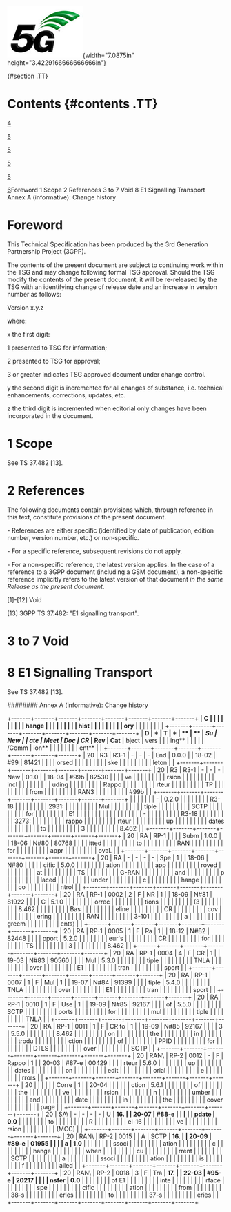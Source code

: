 ![](./media/image1.jpeg){width="7.0875in" height="3.4229166666666666in"}

  {#section .TT}

Contents {#contents .TT}
========

[4](#foreword)

[5](#scope)

[5](#references)

[5](#to-7-void)

[5](#__RefHeading___Toc98407444)

[6](#annex-a-informative-change-history)Foreword 1 Scope 2 References 3
to 7 Void 8 E1 Signalling Transport Annex A (informative): Change
history

Foreword
========

This Technical Specification has been produced by the 3rd Generation
Partnership Project (3GPP).

The contents of the present document are subject to continuing work
within the TSG and may change following formal TSG approval. Should the
TSG modify the contents of the present document, it will be re-released
by the TSG with an identifying change of release date and an increase in
version number as follows:

Version x.y.z

where:

x the first digit:

1 presented to TSG for information;

2 presented to TSG for approval;

3 or greater indicates TSG approved document under change control.

y the second digit is incremented for all changes of substance, i.e.
technical enhancements, corrections, updates, etc.

z the third digit is incremented when editorial only changes have been
incorporated in the document.

1 Scope
=======

See TS 37.482 \[13\].

2 References
============

The following documents contain provisions which, through reference in
this text, constitute provisions of the present document.

\- References are either specific (identified by date of publication,
edition number, version number, etc.) or non‑specific.

\- For a specific reference, subsequent revisions do not apply.

\- For a non-specific reference, the latest version applies. In the case
of a reference to a 3GPP document (including a GSM document), a
non-specific reference implicitly refers to the latest version of that
document *in the same Release as the present document*.

\[1\]-\[12\] Void

\[13\] 3GPP TS 37.482: \"E1 signalling transport\".

3 to 7 Void
===========

8 E1 Signalling Transport
=========================

See TS 37.482 \[13\].

######## Annex A (informative): Change history

+-------+-------+-------+-------+-------+-------+-------+-------+
| **C   |       |       |       |       |       |       |       |
| hange |       |       |       |       |       |       |       |
| hist  |       |       |       |       |       |       |       |
| ory** |       |       |       |       |       |       |       |
+-------+-------+-------+-------+-------+-------+-------+-------+
| **D   | *     | **T   | *     | **    | **    | **Su  | **New |
| ate** | *Meet | Doc** | *CR** | Rev** | Cat** | bject | vers  |
|       | ing** |       |       |       |       | /Comm | ion** |
|       |       |       |       |       |       | ent** |       |
+-------+-------+-------+-------+-------+-------+-------+-------+
| 20    | R3    | R3-1  | \-    | \-    | \-    | End   | 0.0.0 |
| 18-02 | \#99  | 81421 |       |       |       | orsed |       |
|       |       |       |       |       |       | ske   |       |
|       |       |       |       |       |       | leton |       |
+-------+-------+-------+-------+-------+-------+-------+-------+
| 20    | R3    | R3-1  | \-    | \-    | \-    | New   | 0.1.0 |
| 18-04 | \#99b | 82530 |       |       |       | ve    |       |
|       |       |       |       |       |       | rsion |       |
|       |       |       |       |       |       | incl  |       |
|       |       |       |       |       |       | uding |       |
|       |       |       |       |       |       | Rappo |       |
|       |       |       |       |       |       | rteur |       |
|       |       |       |       |       |       | TP    |       |
|       |       |       |       |       |       | from  |       |
|       |       |       |       |       |       | RAN3  |       |
|       |       |       |       |       |       | \#99b |       |
+-------+-------+-------+-------+-------+-------+-------+-------+
|       |       |       |       |       |       | \-    | 0.2.0 |
|       |       |       |       |       |       | R3-18 |       |
|       |       |       |       |       |       | 2931: |       |
|       |       |       |       |       |       | Mul   |       |
|       |       |       |       |       |       | tiple |       |
|       |       |       |       |       |       | SCTP  |       |
|       |       |       |       |       |       | for   |       |
|       |       |       |       |       |       | E1    |       |
|       |       |       |       |       |       |       |       |
|       |       |       |       |       |       | \-    |       |
|       |       |       |       |       |       | R3-18 |       |
|       |       |       |       |       |       | 3273: |       |
|       |       |       |       |       |       | rappo |       |
|       |       |       |       |       |       | rteur |       |
|       |       |       |       |       |       | up    |       |
|       |       |       |       |       |       | dates |       |
|       |       |       |       |       |       | to    |       |
|       |       |       |       |       |       | 3     |       |
|       |       |       |       |       |       | 8.462 |       |
+-------+-------+-------+-------+-------+-------+-------+-------+
| 20    | RA    | RP-1  |       |       |       | Subm  | 1.0.0 |
| 18-06 | N\#80 | 80768 |       |       |       | itted |       |
|       |       |       |       |       |       | to    |       |
|       |       |       |       |       |       | RAN   |       |
|       |       |       |       |       |       | for   |       |
|       |       |       |       |       |       | appr  |       |
|       |       |       |       |       |       | oval. |       |
+-------+-------+-------+-------+-------+-------+-------+-------+
| 20    | RA    | \-    | \-    | \-    | \-    | Spe   | 1     |
| 18-06 | N\#80 |       |       |       |       | cific | 5.0.0 |
|       |       |       |       |       |       | ation |       |
|       |       |       |       |       |       | app   |       |
|       |       |       |       |       |       | roved |       |
|       |       |       |       |       |       | at    |       |
|       |       |       |       |       |       | TS    |       |
|       |       |       |       |       |       | G-RAN |       |
|       |       |       |       |       |       | and   |       |
|       |       |       |       |       |       | p     |       |
|       |       |       |       |       |       | laced |       |
|       |       |       |       |       |       | under |       |
|       |       |       |       |       |       | c     |       |
|       |       |       |       |       |       | hange |       |
|       |       |       |       |       |       | co    |       |
|       |       |       |       |       |       | ntrol |       |
+-------+-------+-------+-------+-------+-------+-------+-------+
| 20    | RA    | RP-1  | 0002  | 2     | F     | NR    | 1     |
| 18-09 | N\#81 | 81922 |       |       |       | C     | 5.1.0 |
|       |       |       |       |       |       | orrec |       |
|       |       |       |       |       |       | tions |       |
|       |       |       |       |       |       | (3    |       |
|       |       |       |       |       |       | 8.462 |       |
|       |       |       |       |       |       | Bas   |       |
|       |       |       |       |       |       | eline |       |
|       |       |       |       |       |       | CR    |       |
|       |       |       |       |       |       | cov   |       |
|       |       |       |       |       |       | ering |       |
|       |       |       |       |       |       | RAN   |       |
|       |       |       |       |       |       | 3-101 |       |
|       |       |       |       |       |       | a     |       |
|       |       |       |       |       |       | greem |       |
|       |       |       |       |       |       | ents) |       |
+-------+-------+-------+-------+-------+-------+-------+-------+
| 20    | RA    | RP-1  | 0005  | 1     | F     | Ra    | 1     |
| 18-12 | N\#82 | 82448 |       |       |       | pport | 5.2.0 |
|       |       |       |       |       |       | eur's |       |
|       |       |       |       |       |       | CR    |       |
|       |       |       |       |       |       | for   |       |
|       |       |       |       |       |       | TS    |       |
|       |       |       |       |       |       | 3     |       |
|       |       |       |       |       |       | 8.462 |       |
+-------+-------+-------+-------+-------+-------+-------+-------+
| 20    | RA    | RP-1  | 0004  | 4     | F     | CR    | 1     |
| 19-03 | N\#83 | 90560 |       |       |       | Mul   | 5.3.0 |
|       |       |       |       |       |       | tiple |       |
|       |       |       |       |       |       | TNLA  |       |
|       |       |       |       |       |       | over  |       |
|       |       |       |       |       |       | E1    |       |
|       |       |       |       |       |       | tran  |       |
|       |       |       |       |       |       | sport |       |
+-------+-------+-------+-------+-------+-------+-------+-------+
| 20    | RA    | RP-1  | 0007  | 1     | F     | Mul   | 1     |
| 19-07 | N\#84 | 91399 |       |       |       | tiple | 5.4.0 |
|       |       |       |       |       |       | TNLA  |       |
|       |       |       |       |       |       | over  |       |
|       |       |       |       |       |       | E1    |       |
|       |       |       |       |       |       | tran  |       |
|       |       |       |       |       |       | sport |       |
+-------+-------+-------+-------+-------+-------+-------+-------+
| 20    | RA    | RP-1  | 0010  | 1     | F     | Use   | 1     |
| 19-09 | N\#85 | 92167 |       |       |       | of    | 5.5.0 |
|       |       |       |       |       |       | SCTP  |       |
|       |       |       |       |       |       | ports |       |
|       |       |       |       |       |       | for   |       |
|       |       |       |       |       |       | mul   |       |
|       |       |       |       |       |       | tiple |       |
|       |       |       |       |       |       | TNLA  |       |
+-------+-------+-------+-------+-------+-------+-------+-------+
| 20    | RA    | RP-1  | 0011  | 1     | F     | CR to | 1     |
| 19-09 | N\#85 | 92167 |       |       |       | 3     | 5.5.0 |
|       |       |       |       |       |       | 8.462 |       |
|       |       |       |       |       |       | on    |       |
|       |       |       |       |       |       | the   |       |
|       |       |       |       |       |       | in    |       |
|       |       |       |       |       |       | trodu |       |
|       |       |       |       |       |       | ction |       |
|       |       |       |       |       |       | of    |       |
|       |       |       |       |       |       | PPID  |       |
|       |       |       |       |       |       | for   |       |
|       |       |       |       |       |       | DTLS  |       |
|       |       |       |       |       |       | over  |       |
|       |       |       |       |       |       | SCTP  |       |
+-------+-------+-------+-------+-------+-------+-------+-------+
| 20    | RAN\  | RP-2  | 0012  | \-    | F     | Rappo | 1     |
| 20-03 | #87-e | 00429 |       |       |       | rteur | 5.6.0 |
|       |       |       |       |       |       | up    |       |
|       |       |       |       |       |       | dates |       |
|       |       |       |       |       |       | on    |       |
|       |       |       |       |       |       | edit  |       |
|       |       |       |       |       |       | orial |       |
|       |       |       |       |       |       | e     |       |
|       |       |       |       |       |       | rrors |       |
+-------+-------+-------+-------+-------+-------+-------+-------+
| 20    |       |       |       |       |       | Corre | 1     |
| 20-04 |       |       |       |       |       | ction | 5.6.1 |
|       |       |       |       |       |       | of    |       |
|       |       |       |       |       |       | the   |       |
|       |       |       |       |       |       | ve    |       |
|       |       |       |       |       |       | rsion |       |
|       |       |       |       |       |       | n     |       |
|       |       |       |       |       |       | umber |       |
|       |       |       |       |       |       | and   |       |
|       |       |       |       |       |       | date  |       |
|       |       |       |       |       |       | in    |       |
|       |       |       |       |       |       | the   |       |
|       |       |       |       |       |       | cover |       |
|       |       |       |       |       |       | page  |       |
+-------+-------+-------+-------+-------+-------+-------+-------+
| 20    | SA\   | \-    | \-    | \-    | \-    | U     | **16. |
| 20-07 | #88-e |       |       |       |       | pdate | 0.0** |
|       |       |       |       |       |       | to    |       |
|       |       |       |       |       |       | R     |       |
|       |       |       |       |       |       | el-16 |       |
|       |       |       |       |       |       | ve    |       |
|       |       |       |       |       |       | rsion |       |
|       |       |       |       |       |       | (MCC) |       |
+-------+-------+-------+-------+-------+-------+-------+-------+
| 20    | RAN\  | RP-2  | 0015  |       | A     | SCTP  | **16. |
| 20-09 | #89-e | 01955 |       |       |       | a     | 1.0** |
|       |       |       |       |       |       | ssoci |       |
|       |       |       |       |       |       | ation |       |
|       |       |       |       |       |       | c     |       |
|       |       |       |       |       |       | hange |       |
|       |       |       |       |       |       | when  |       |
|       |       |       |       |       |       | cu    |       |
|       |       |       |       |       |       | rrent |       |
|       |       |       |       |       |       | SCTP  |       |
|       |       |       |       |       |       | a     |       |
|       |       |       |       |       |       | ssoci |       |
|       |       |       |       |       |       | ation |       |
|       |       |       |       |       |       | is    |       |
|       |       |       |       |       |       | f     |       |
|       |       |       |       |       |       | ailed |       |
+-------+-------+-------+-------+-------+-------+-------+-------+
| 20    | RAN\  | RP-2  | 0018  | 3     | F     | Tra   | **17. |
| 22-03 | #95-e | 20217 |       |       |       | nsfer | 0.0** |
|       |       |       |       |       |       | of E1 |       |
|       |       |       |       |       |       | inte  |       |
|       |       |       |       |       |       | rface |       |
|       |       |       |       |       |       | spe   |       |
|       |       |       |       |       |       | cific |       |
|       |       |       |       |       |       | ation |       |
|       |       |       |       |       |       | from  |       |
|       |       |       |       |       |       | 38-s  |       |
|       |       |       |       |       |       | eries |       |
|       |       |       |       |       |       | to    |       |
|       |       |       |       |       |       | 37-s  |       |
|       |       |       |       |       |       | eries |       |
+-------+-------+-------+-------+-------+-------+-------+-------+
